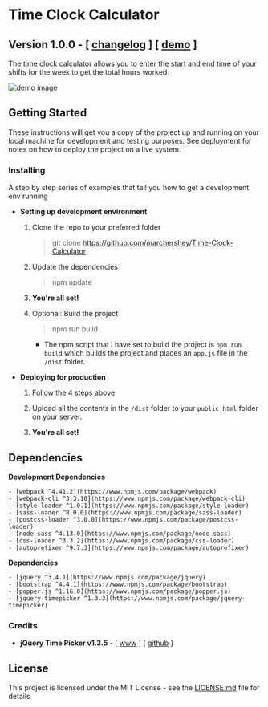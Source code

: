 # Time Clock Calculator

## Version 1.0.0 - [ [changelog](https://github.com/marchershey/Time-Clock-Calculator/blob/master/CHANGELOG.md) ] [ [demo](https://marchershey.github.io/Time-Clock-Calculator/demo/) ]

The time clock calculator allows you to enter the start and end time of your shifts for the week to get the total hours worked.

![demo image](https://i.imgur.com/5Cx3ceK.gif)

## Getting Started

These instructions will get you a copy of the project up and running on your local machine for development and testing purposes. See deployment for notes on how to deploy the project on a live system.

### Installing

A step by step series of examples that tell you how to get a development env running

- **Setting up development environment**

    1. Clone the repo to your preferred folder
        > git clone https://github.com/marchershey/Time-Clock-Calculator

    1. Update the dependencies
        > npm update
    
    1. **You're all set!**
    
    1. Optional: Build the project
        > npm run build
        - The npm script that I have set to build the project is `npm run build` which builds the project and places an `app.js` file in the `/dist` folder.

- **Deploying for production**

    1. Follow the 4 steps above
    
    1. Upload all the contents in the `/dist` folder to your `public_html` folder on your server. 
    
    1. **You're all set!**

## Dependencies

**Development Dependencies**

    - [webpack ^4.41.2](https://www.npmjs.com/package/webpack)
    - [webpack-cli ^3.3.10](https://www.npmjs.com/package/webpack-cli)
    - [style-loader ^1.0.1](https://www.npmjs.com/package/style-loader)
    - [sass-loader ^8.0.0](https://www.npmjs.com/package/sass-loader)
    - [postcss-loader ^3.0.0](https://www.npmjs.com/package/postcss-loader)
    - [node-sass ^4.13.0](https://www.npmjs.com/package/node-sass)
    - [css-loader ^3.3.2](https://www.npmjs.com/package/css-loader)
    - [autoprefixer ^9.7.3](https://www.npmjs.com/package/autoprefixer)

**Dependencies**

    - [jquery ^3.4.1](https://www.npmjs.com/package/jquery)
    - [bootstrap ^4.4.1](https://www.npmjs.com/package/bootstrap)
    - [popper.js ^1.16.0](https://www.npmjs.com/package/popper.js)
    - [jquery-timepicker ^1.3.3](https://www.npmjs.com/package/jquery-timepicker)

### Credits

- **jQuery Time Picker v1.3.5** - [ [www](https://timepicker.co/) ] [ [github](https://github.com/wvega/timepicker/releases) ]

## License

This project is licensed under the MIT License - see the [LICENSE.md](LICENSE.md) file for details
